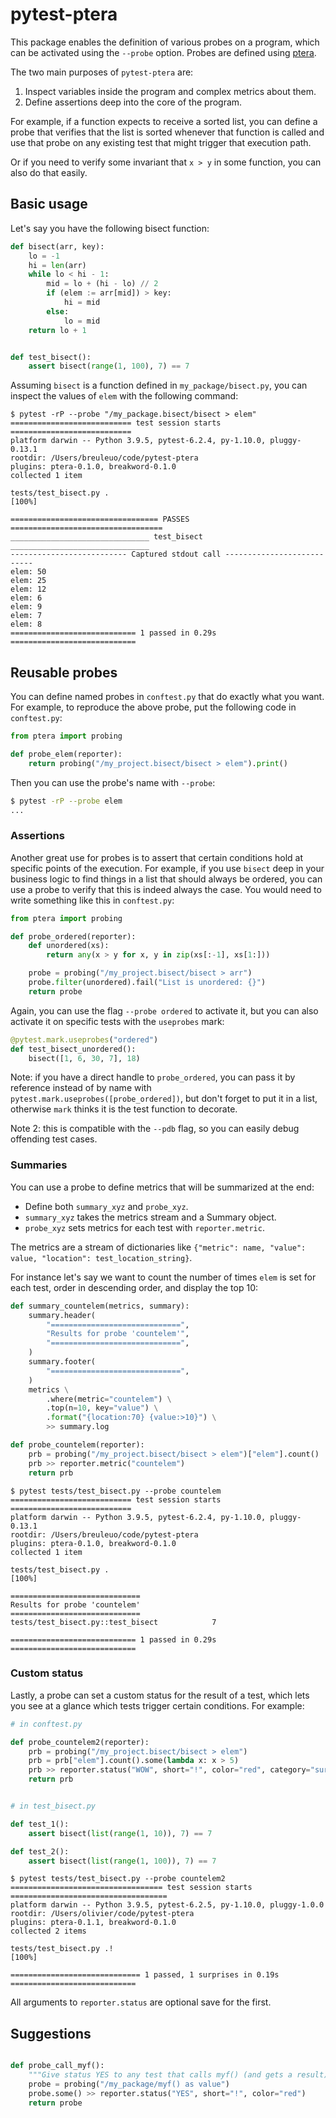 
# pytest-ptera

This package enables the definition of various probes on a program, which can be activated using the `--probe` option. Probes are defined using [ptera](https://github.com/breuleux/ptera).

The two main purposes of `pytest-ptera` are:

1. Inspect variables inside the program and complex metrics about them.
2. Define assertions deep into the core of the program.

For example, if a function expects to receive a sorted list, you can define a probe that verifies that the list is sorted whenever that function is called and use that probe on any existing test that might trigger that execution path.

Or if you need to verify some invariant that `x > y` in some function, you can also do that easily.


## Basic usage


Let's say you have the following bisect function:


```python
def bisect(arr, key):
    lo = -1
    hi = len(arr)
    while lo < hi - 1:
        mid = lo + (hi - lo) // 2
        if (elem := arr[mid]) > key:
            hi = mid
        else:
            lo = mid
    return lo + 1


def test_bisect():
    assert bisect(range(1, 100), 7) == 7
```


Assuming `bisect` is a function defined in `my_package/bisect.py`, you can inspect the values of `elem` with the following command:


```
$ pytest -rP --probe "/my_package.bisect/bisect > elem"
=========================== test session starts ===========================
platform darwin -- Python 3.9.5, pytest-6.2.4, py-1.10.0, pluggy-0.13.1
rootdir: /Users/breuleuo/code/pytest-ptera
plugins: ptera-0.1.0, breakword-0.1.0
collected 1 item

tests/test_bisect.py .                                              [100%]

================================= PASSES ==================================
_______________________________ test_bisect _______________________________
-------------------------- Captured stdout call ---------------------------
elem: 50
elem: 25
elem: 12
elem: 6
elem: 9
elem: 7
elem: 8
============================ 1 passed in 0.29s ============================
```


## Reusable probes

You can define named probes in `conftest.py` that do exactly what you want. For example, to reproduce the above probe, put the following code in `conftest.py`:


```python
from ptera import probing

def probe_elem(reporter):
    return probing("/my_project.bisect/bisect > elem").print()
```

Then you can use the probe's name with `--probe`:

```bash
$ pytest -rP --probe elem
...
```


### Assertions

Another great use for probes is to assert that certain conditions hold at specific points of the execution. For example, if you use `bisect` deep in your business logic to find things in a list that should always be ordered, you can use a probe to verify that this is indeed always the case. You would need to write something like this in `conftest.py`:

```python
from ptera import probing

def probe_ordered(reporter):
    def unordered(xs):
        return any(x > y for x, y in zip(xs[:-1], xs[1:]))

    probe = probing("/my_project.bisect/bisect > arr")
    probe.filter(unordered).fail("List is unordered: {}")
    return probe
```

Again, you can use the flag `--probe ordered` to activate it, but you can also activate it on specific tests with the `useprobes` mark:


```python
@pytest.mark.useprobes("ordered")
def test_bisect_unordered():
    bisect([1, 6, 30, 7], 18)
```

Note: if you have a direct handle to `probe_ordered`, you can pass it by reference instead of by name with `pytest.mark.useprobes([probe_ordered])`, but don't forget to put it in a list, otherwise `mark` thinks it is the test function to decorate.

Note 2: this is compatible with the `--pdb` flag, so you can easily debug offending test cases.


### Summaries

You can use a probe to define metrics that will be summarized at the end:

* Define both `summary_xyz` and `probe_xyz`.
* `summary_xyz` takes the metrics stream and a Summary object.
* `probe_xyz` sets metrics for each test with `reporter.metric`.

The metrics are a stream of dictionaries like `{"metric": name, "value": value, "location": test_location_string}`.

For instance let's say we want to count the number of times `elem` is set for each test, order in descending order, and display the top 10:

```python
def summary_countelem(metrics, summary):
    summary.header(
        "=============================",
        "Results for probe 'countelem'",
        "=============================",
    )
    summary.footer(
        "=============================",
    )
    metrics \
        .where(metric="countelem") \
        .top(n=10, key="value") \
        .format("{location:70} {value:>10}") \
        >> summary.log

def probe_countelem(reporter):
    prb = probing("/my_project.bisect/bisect > elem")["elem"].count()
    prb >> reporter.metric("countelem")
    return prb
```

```
$ pytest tests/test_bisect.py --probe countelem
=========================== test session starts ===========================
platform darwin -- Python 3.9.5, pytest-6.2.4, py-1.10.0, pluggy-0.13.1
rootdir: /Users/breuleuo/code/pytest-ptera
plugins: ptera-0.1.0, breakword-0.1.0
collected 1 item

tests/test_bisect.py .                                              [100%]

=============================
Results for probe 'countelem'
=============================
tests/test_bisect.py::test_bisect            7

============================ 1 passed in 0.29s ============================
```


### Custom status

Lastly, a probe can set a custom status for the result of a test, which lets you see at a glance which tests trigger certain conditions. For example:

```python
# in conftest.py

def probe_countelem2(reporter):
    prb = probing("/my_project.bisect/bisect > elem")
    prb = prb["elem"].count().some(lambda x: x > 5)
    prb >> reporter.status("WOW", short="!", color="red", category="surprises")
    return prb


# in test_bisect.py

def test_1():
    assert bisect(list(range(1, 10)), 7) == 7

def test_2():
    assert bisect(list(range(1, 100)), 7) == 7
```

```
$ pytest tests/test_bisect.py --probe countelem2
================================== test session starts ===================================
platform darwin -- Python 3.9.5, pytest-6.2.5, py-1.10.0, pluggy-1.0.0
rootdir: /Users/olivier/code/pytest-ptera
plugins: ptera-0.1.1, breakword-0.1.0
collected 2 items

tests/test_bisect.py .!                                                            [100%]

============================= 1 passed, 1 surprises in 0.19s ============================
```

All arguments to `reporter.status` are optional save for the first.


## Suggestions

```python

def probe_call_myf():
    """Give status YES to any test that calls myf() (and gets a result)."""
    probe = probing("/my_package/myf() as value")
    probe.some() >> reporter.status("YES", short="!", color="red")
    return probe

```
